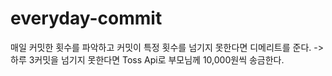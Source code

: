 # everyday-commit
매일 커밋한 횟수를 파악하고 커밋이 특정 횟수를 넘기지 못한다면 디메리트를 준다.
-> 하루 3커밋을 넘기지 못한다면 Toss Api로 부모님께 10,000원씩 송금한다.

